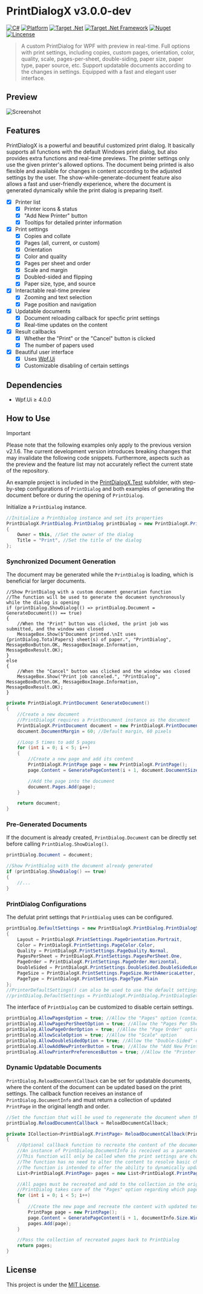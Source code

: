 # PrintDialogX v3.0.0-dev

[![C#](https://img.shields.io/badge/C%23-100%25-blue.svg?style=flat-square)](#)
[![Platform](https://img.shields.io/badge/Platform-WPF-green.svg?style=flat-square)](#)
[![Target .Net](https://img.shields.io/badge/.Net-%E2%89%A56.0-green.svg?style=flat-square)](#)
[![Target .Net Framework](https://img.shields.io/badge/.Net%20Framework-%E2%89%A54.7.2-green.svg?style=flat-square)](#)
[![Nuget](https://img.shields.io/nuget/v/PrintDialogX?label=Nuget&style=flat-square&logo=nuget)](https://www.nuget.org/packages/PrintDialogX)
[![Lincense](https://img.shields.io/github/license/Fei-Sheng-Wu/PrintDialogX?label=License&style=flat-square)](https://github.com/Fei-Sheng-Wu/PrintDialogX/blob/master/LICENSE.txt)

> A custom PrintDialog for WPF with preview in real-time. Full options with print settings, including copies, custom pages, orientation, color, quality, scale, pages-per-sheet, double-siding, paper size, paper type, paper source, etc. Support updatable documents according to the changes in settings. Equipped with a fast and elegant user interface.

## Preview

![Screenshot](https://github.com/Fei-Sheng-Wu/PrintDialogX/blob/master/screenshot.png)

## Features

PrintDialogX is a powerful and beautiful customized print dialog. It basically supports all functions with the default Windows print dialog, but also provides extra functions and real-time previews. The printer settings only use the given printer's allowed options. The document being printed is also flexible and available for changes in content according to the adjusted settings by the user. The show-while-generate-document feature also allows a fast and user-friendly experience, where the document is generated dynamically while the print dialog is preparing itself.

- [X] Printer list
  - [X] Printer icons & status
  - [X] "Add New Printer" button
  - [X] Tooltips for detailed printer information
- [X] Print settings
  - [X] Copies and collate
  - [X] Pages (all, current, or custom)
  - [X] Orientation
  - [X] Color and quality
  - [X] Pages per sheet and order
  - [X] Scale and margin
  - [X] Doubled-sided and flipping
  - [X] Paper size, type, and source
- [X] Interactable real-time preview
  - [X] Zooming and text selection
  - [X] Page position and navigation
- [X] Updatable documents
  - [X] Document reloading callback for specfic print settings
  - [X] Real-time updates on the content
- [X] Result callbacks
  - [X] Whether the "Print" or the "Cancel" button is clicked
  - [X] The number of papers used
- [X] Beautiful user interface
  - [X] Uses [Wpf.Ui](https://wpfui.lepo.co/index.html)
  - [X] Customizable disabling of certain settings

## Dependencies

- Wpf.Ui ≥ 4.0.0

## How to Use

> [!IMPORTANT]
> Please note that the following examples only apply to the previous version v2.1.6. The current development version introduces breaking changes that may invalidate the following code snippets. Furthermore, aspects such as the preview and the feature list may not accurately reflect the current state of the repository.

An example project is included in the [PrintDialogX.Test](https://github.com/Fei-Sheng-Wu/PrintDialogX/tree/master/PrintDialogX.Test) subfolder, with step-by-step configurations of `PrintDialog` and both examples of generating the document before or during the opening of `PrintDialog`.

Initialize a `PrintDialog` instance.

```c#
//Initialize a PrintDialog instance and set its properties
PrintDialogX.PrintDialog.PrintDialog printDialog = new PrintDialogX.PrintDialog.PrintDialog()
{
    Owner = this, //Set the owner of the dialog
    Title = "Print", //Set the title of the dialog
};
```

### Synchronized Document Generation

The document may be generated while the `PrintDialog` is loading, which is beneficial for larger documents.

```
//Show PrintDialog with a custom document generation function
//The function will be used to generate the document synchronously while the dialog is opening
if (printDialog.ShowDialog(() => printDialog.Document = GenerateDocument()) == true)
{
    //When the "Print" button was clicked, the print job was submitted, and the window was closed
    MessageBox.Show($"Document printed.\nIt uses {printDialog.TotalPapers} sheet(s) of paper.", "PrintDialog", MessageBoxButton.OK, MessageBoxImage.Information, MessageBoxResult.OK);
}
else
{
    //When the "Cancel" button was clicked and the window was closed
    MessageBox.Show("Print job canceled.", "PrintDialog", MessageBoxButton.OK, MessageBoxImage.Information, MessageBoxResult.OK);
}
```
```c#
private PrintDialogX.PrintDocument GenerateDocument()
{
    //Create a new document
    //PrintDialogX requires a PrintDocument instance as the document
    PrintDialogX.PrintDocument document = new PrintDialogX.PrintDocument().SetSizeByInch(8.5, 11); //Letter size, 8.5 x 11 in
    document.DocumentMargin = 60; //Default margin, 60 pixels

    //Loop 5 times to add 5 pages
    for (int i = 0; i < 5; i++)
    {
        //Create a new page and add its content
        PrintDialogX.PrintPage page = new PrintDialogX.PrintPage();
        page.Content = GeneratePageContent(i + 1, document.DocumentSize.Width, document.DocumentSize.Height, document.DocumentMargin);

        //Add the page into the document
        document.Pages.Add(page);
    }

    return document;
}
```

### Pre-Generated Documents

If the document is already created, `PrintDialog.Document` can be directly set before calling `PrintDialog.ShowDialog()`.

```c#
printDialog.Document = document;

//Show PrintDialog with the document already generated
if (printDialog.ShowDialog() == true)
{
    //...
}
```

### PrintDialog Configurations

The defulat print settings that `PrintDialog` uses can be configured.

```c#
printDialog.DefaultSettings = new PrintDialogX.PrintDialog.PrintDialogSettings()
{
    Layout = PrintDialogX.PrintSettings.PageOrientation.Portrait,
    Color = PrintDialogX.PrintSettings.PageColor.Color,
    Quality = PrintDialogX.PrintSettings.PageQuality.Normal,
    PagesPerSheet = PrintDialogX.PrintSettings.PagesPerSheet.One,
    PageOrder = PrintDialogX.PrintSettings.PageOrder.Horizontal,
    DoubleSided = PrintDialogX.PrintSettings.DoubleSided.DoubleSidedLongEdge,
    PageSize = PrintDialogX.PrintSettings.PageSize.NorthAmericaLetter,
    PageType = PrintDialogX.PrintSettings.PageType.Plain
};
//PrinterDefaultSettings() can also be used to use the default settings of printers
//printDialog.DefaultSettings = PrintDialogX.PrintDialog.PrintDialogSettings.PrinterDefaultSettings();
```

The interface of `PrintDialog` can be customized to disable certain settings.

```c#
printDialog.AllowPagesOption = true; //Allow the "Pages" option (contains "All Pages", "Current Page", and "Custom Pages")
printDialog.AllowPagesPerSheetOption = true; //Allow the "Pages Per Sheet" option
printDialog.AllowPageOrderOption = true; //Allow the "Page Order" option
printDialog.AllowScaleOption = true; //Allow the "Scale" option
printDialog.AllowDoubleSidedOption = true; //Allow the "Double-Sided" option
printDialog.AllowAddNewPrinterButton = true; //Allow the "Add New Printer" button in the printer list
printDialog.AllowPrinterPreferencesButton = true; //Allow the "Printer Preferences" button
```

### Dynamic Updatable Documents

`PrintDialog.ReloadDocumentCallback` can be set for updatable documents, where the content of the document can be updated based on the print settings. The callback function receives an instance of `PrintDialog.DocumentInfo` and must return a collection of updated `PrintPage` in the original length and order.

```c#
//Set the function that will be used to regenerate the document when the print settings are changed
printDialog.ReloadDocumentCallback = ReloadDocumentCallback;
```
```c#
private ICollection<PrintDialogX.PrintPage> ReloadDocumentCallback(PrintDialogX.PrintDialog.DocumentInfo documentInfo)
{
    //Optional callback function to recreate the content of the document with specific settings
    //An instance of PrintDialog.DocumentInfo is received as a parameter, which can be used to retrieve the current print settings set by the user
    //This function will only be called when the print settings are changed, and it must return a collection of PrintPage in the original length and order
    //The function has no need to alter the content to resolve basic changes in print settings, such as to resize the pages based on the new size in the print setting, as PrintDialog will take care of them
    //The function is intended to offer the ability to dynamically update the document for more complicated scenarios, such as styling asjuments or alternative formats for different media
    List<PrintDialogX.PrintPage> pages = new List<PrintDialogX.PrintPage>();

    //All pages must be recreated and add to the collection in the original manner
    //PrintDialog takes care of the "Pages" option regarding which pages are to be printed
    for (int i = 0; i < 5; i++)
    {
        //Create the new page and recreate the content with updated texts
        PrintPage page = new PrintPage();
        page.Content = GeneratePageContent(i + 1, documentInfo.Size.Width, documentInfo.Size.Height, documentInfo.Margin);
        pages.Add(page);
    }

    //Pass the collection of recreated pages back to PrintDialog
    return pages;
}
```

## License

This project is under the [MIT License](https://github.com/Fei-Sheng-Wu/PrintDialogX/blob/master/LICENSE.txt).
